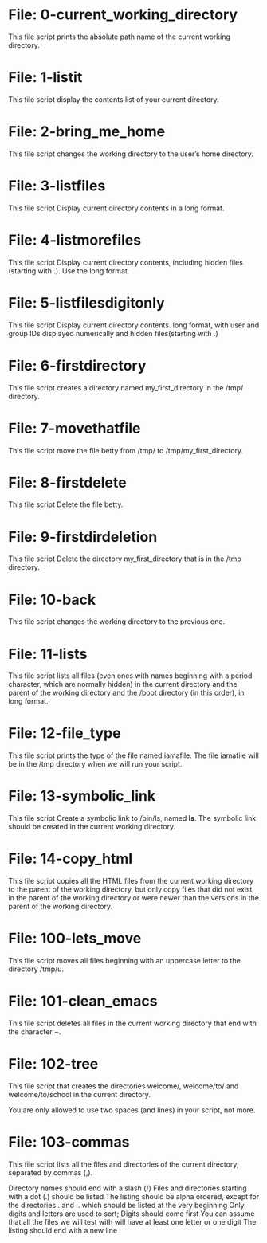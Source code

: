 # File: 0-current_working_directory
This file script prints the absolute path name of the current working directory.
# File: 1-listit
This file script display the contents list of your current directory.
# File: 2-bring_me_home
This file script changes the working directory to the user’s home directory.
# File: 3-listfiles
This file script Display current directory contents in a long format.
# File: 4-listmorefiles
This file script Display current directory contents, including hidden files (starting with .). Use the long format.
# File: 5-listfilesdigitonly
This file script Display current directory contents. long format, with user and group IDs displayed numerically and hidden files(starting with .)
# File: 6-firstdirectory
This file script creates a directory named my_first_directory in the /tmp/ directory.
# File: 7-movethatfile
This file script move the file betty from /tmp/ to /tmp/my_first_directory.
# File: 8-firstdelete
This file script Delete the file betty.
# File: 9-firstdirdeletion
This file script Delete the directory my_first_directory that is in the /tmp directory.
# File: 10-back
This file script changes the working directory to the previous one.
# File: 11-lists
This file script lists all files (even ones with names beginning with a period character, which are normally hidden) in the current directory and the parent of the working directory and the /boot directory (in this order), in long format.
# File: 12-file_type
This file script prints the type of the file named iamafile. The file iamafile will be in the /tmp directory when we will run your script.
# File: 13-symbolic_link
This file script Create a symbolic link to /bin/ls, named __ls__. The symbolic link should be created in the current working directory.
# File: 14-copy_html
This file script copies all the HTML files from the current working directory to the parent of the working directory, but only copy files that did not exist in the parent of the working directory or were newer than the versions in the parent of the working directory.
# File: 100-lets_move
This file script moves all files beginning with an uppercase letter to the directory /tmp/u.
# File: 101-clean_emacs
This file script deletes all files in the current working directory that end with the character ~.
# File: 102-tree
This file script that creates the directories welcome/, welcome/to/ and welcome/to/school in the current directory.

You are only allowed to use two spaces (and lines) in your script, not more.
# File: 103-commas
This file script lists all the files and directories of the current directory, separated by commas (,).

Directory names should end with a slash (/)
Files and directories starting with a dot (.) should be listed
The listing should be alpha ordered, except for the directories . and .. which should be listed at the very beginning
Only digits and letters are used to sort; Digits should come first
You can assume that all the files we will test with will have at least one letter or one digit
The listing should end with a new line
